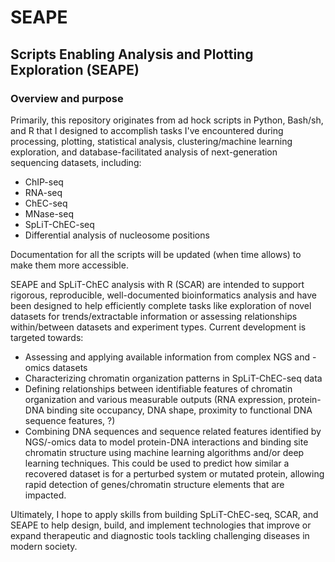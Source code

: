 # SEAPE
## Scripts Enabling Analysis and Plotting Exploration (SEAPE)

### Overview and purpose
Primarily, this repository originates from ad hock scripts in Python, Bash/sh, and R that I designed to accomplish tasks I've encountered during processing, plotting, statistical analysis, clustering/machine learning exploration, and database-facilitated analysis of next-generation sequencing datasets, including:

- ChIP-seq
- RNA-seq
- ChEC-seq
- MNase-seq
- SpLiT-ChEC-seq
- Differential analysis of nucleosome positions

Documentation for all the scripts will be updated (when time allows) to make them more accessible.

SEAPE and SpLiT-ChEC analysis with R (SCAR) are intended to support rigorous, reproducible, well-documented bioinformatics analysis and have been designed to help efficiently complete tasks like exploration of novel datasets for trends/extractable information or assessing relationships within/between datasets and experiment types. Current development is targeted towards:
- Assessing and applying available information from complex NGS and -omics datasets
- Characterizing chromatin organization patterns in SpLiT-ChEC-seq data
- Defining relationships between identifiable features of chromatin organization and various measurable outputs (RNA expression, protein-DNA binding site occupancy, DNA shape, proximity to functional DNA sequence features, ?)
- Combining DNA sequences and sequence related features identified by NGS/-omics data to model protein-DNA interactions and binding site chromatin structure using machine learning algorithms and/or deep learning techniques. This could be used to predict how similar a recovered dataset is for a perturbed system or mutated protein, allowing rapid detection of genes/chromatin structure elements that are impacted.

Ultimately, I hope to apply skills from building SpLiT-ChEC-seq, SCAR, and SEAPE to help design, build, and implement technologies that improve or expand therapeutic and diagnostic tools tackling challenging diseases in modern society.
